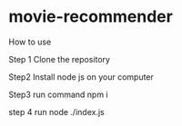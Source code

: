 # movie-recommender

How to use 

Step 1
  Clone the repository
  
 Step2
  Install node js on your computer
  
 Step3
  run command npm i
  
  step 4
   run node ./index.js
 
  
  
  
